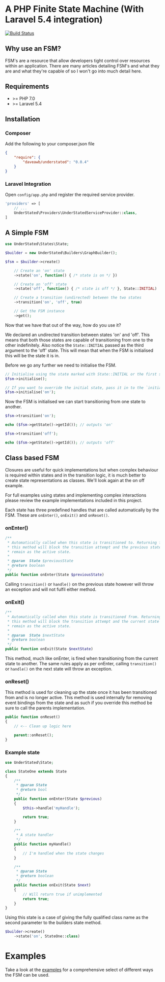A PHP Finite State Machine (With Laravel 5.4 integration)
==========================
[![Build Status](https://travis-ci.org/Daveawb/UnderStated.svg?branch=master)](https://travis-ci.org/Daveawb/UnderStated)

## Why use an FSM?
FSM's are a resource that allow developers tight control over resources within an application. There are many
articles detailing FSM's and what they are and what they're capable of so I won't go into much detail here.

## Requirements
- \>= PHP 7.0
- \>= Laravel 5.4

## Installation
### Composer
Add the following to your composer.json file

````json
{
    "require": {
        "daveawb/understated": "0.0.4"
    }
}
````

### Laravel Integration
Open `config/app.php` and register the required service provider.

```php
'providers' => [
    // ...
    UnderStated\Providers\UnderStatedServiceProvider::class,
]
```

## A Simple FSM
````php
use UnderStated\States\State;

$builder = new UnderStated\Builders\GraphBuilder();

$fsm = $builder->create()

    // Create an 'on' state
    ->state('on', function() { /* state is on */ })

    // Create an 'off' state
    ->state('off', function() { /* state is off */ }, State::INITIAL)

    // Create a transition (undirected) between the two states
    ->transition('on', 'off', true)

    // Get the FSM instance
    ->get();
````

Now that we have that out of the way, how do you use it?

We declared an undirected transition between states 'on' and 'off'. This means that both those states are capable of
transitioning from one to the other indefinitely. Also notice the `State::INITIAL` passed as the third argument to
the 'off' state. This will mean that when the FSM is initialised this will be the state it is in.

Before we go any further we need to initialise the FSM.

````php
// Initialise using the state marked with State::INITIAL or the first state added.
$fsm->initialise();

// If you want to override the initial state, pass it in to the `initialise` method
$fsm->initialise('on');
````

Now the FSM is initialised we can start transitioning from one state to another.

````php
$fsm->transition('on');

echo ($fsm->getState()->getId()); // outputs 'on'

$fsm->transition('off');

echo ($fsm->getState()->getId()); // outputs 'off'
````

## Class based FSM
Closures are useful for quick implementations but when complex behaviour is required within states and in the transition logic, it is much better to create state representations as classes. We'll look again at the on off example.

For full examples using states and implementing complex interactions please review the example implementations included in this project.

Each state has three predefined handles that are called automatically by the FSM. These are `onEnter()`, `onExit()` and `onReset()`.

### onEnter()
```php
/**
 * Automatically called when this state is transitioned to. Returning false from
 * this method will block the transition attempt and the previous state will
 * remain as the active state.
 *
 * @param  State $previousState
 * @return boolean
 */
public function onEnter(State $previousState)
```
Calling `transition()` or `handle()` on the previous state however will throw an exception and will not fulfil either method.

### onExit()
```php
/**
 * Automatically called when this state is transitioned from. Returning false from
 * this method will block the transition attempt and the current state will
 * remain as the active state.
 *
 * @param  State $nextState
 * @return boolean
 */
public function onExit(State $nextState)
```
This method, much like onEnter, is fired when transitioning from the current state to another. The same rules apply as per onEnter, calling `transition()` or `handle()` on the next state will throw an exception.

### onReset()
This method is used for cleaning up the state once it has been transitioned from and is no longer active. This method is used internally for removing event bindings from the state and as such if you override this method be sure to call the parents implementation.

````php
public function onReset()
{
    // <-- Clean up logic here

    parent::onReset();
}
````
### Example state
````php
use UnderStated\State;

class StateOne extends State
{
    /**
     * @param State
     * @return bool
     */
    public function onEnter(State $previous)
    {
        $this->handle('myHandle');

        return true;
    }

    /**
     * A state handler
     */
    public function myHandle()
    {
        // I'm handled when the state changes
    }

    /**
     * @param State
     * @return boolean
     */
    public function onExit(State $next)
    {
        // Will return true if unimplemented
        return true;
    }
}
````

Using this state is a case of giving the fully qualified class name as the second parameter to the builders state method.

````php
$builder->create()
    ->state('on', StateOne::class)
````

# Examples
Take a look at the [examples](https://github.com/Daveawb/UnderStated/tree/master/examples) for a comprehensive select
 of different ways the FSM can be used.
